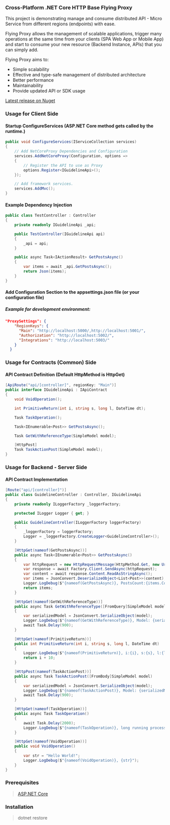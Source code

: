 ### Cross-Platform .NET Core HTTP Base Flying Proxy

This project is demonstrating manage and consume distributed API - Micro Service 
from different regions (endpoints) with ease. 

Flying Proxy allows the management of scalable applications, trigger many operations at the same time from your clients (SPA Web App or Mobile App) and 
start to consume your new resource (Backend Instance, APIs) that you can simply add.

Flying Proxy aims to:
- Simple scalability
- Effective and type-safe management of distributed architecture
- Better performance
- Maintainability
- Provide updated API or SDK usage

[Latest release on Nuget](https://www.nuget.org/packages/NetCoreStack.Proxy/)

### Usage for Client Side

#### Startup ConfigureServices (ASP.NET Core method gets called by the runtime.)
```csharp
public void ConfigureServices(IServiceCollection services)
{
    // Add NetCoreProxy Dependencies and Configuration
    services.AddNetCoreProxy(Configuration, options =>
    {
        // Register the API to use as Proxy
        options.Register<IGuidelineApi>();
    });

    // Add framework services.
    services.AddMvc();
}
```

#### Example Dependency Injection
```csharp
public class TestController : Controller
{
    private readonly IGuidelineApi _api;

    public TestController(IGuidelineApi api)
    {
        _api = api;
    }

    public async Task<IActionResult> GetPostsAsync()
    {
        var items = await _api.GetPostsAsync();
        return Json(items);
    }
}
```

#### Add Configuration Section to the appsettings.json file (or your configuration file)
##### Example for development environment:
```json
"ProxySettings": {
    "RegionKeys": {
      "Main": "http://localhost:5000/,http://localhost:5001/",
      "Authorization": "http://localhost:5002/",
      "Integrations": "http://localhost:5003/"
    }
  }
```

### Usage for Contracts (Common) Side

#### API Contract Definition (Default HttpMethod is HttpGet)
```csharp
[ApiRoute("api/[controller]", regionKey: "Main")]
public interface IGuidelineApi : IApiContract
{
    void VoidOperation();

    int PrimitiveReturn(int i, string s, long l, DateTime dt);

    Task TaskOperation();

    Task<IEnumerable<Post>> GetPostsAsync();

    Task GetWithReferenceType(SimpleModel model);

    [HttpPost]
    Task TaskActionPost(SimpleModel model);
}
```

### Usage for Backend - Server Side
#### API Contract Implementation
```csharp
[Route("api/[controller]")]
public class GuidelineController : Controller, IGuidelineApi
{
    private readonly ILoggerFactory _loggerFactory;

    protected ILogger Logger { get; }

    public GuidelineController(ILoggerFactory loggerFactory)
    {
        _loggerFactory = loggerFactory;
        Logger = _loggerFactory.CreateLogger<GuidelineController>();
    }

    [HttpGet(nameof(GetPostsAsync))]
    public async Task<IEnumerable<Post>> GetPostsAsync()
    {
        var httpRequest = new HttpRequestMessage(HttpMethod.Get, new Uri("https://jsonplaceholder.typicode.com/posts"));
        var response = await Factory.Client.SendAsync(httpRequest);
        var content = await response.Content.ReadAsStringAsync();
        var items = JsonConvert.DeserializeObject<List<Post>>(content);
        Logger.LogDebug($"{nameof(GetPostsAsync)}, PostsCount:{items.Count}");
        return items;
    }

    [HttpGet(nameof(GetWithReferenceType))]
    public async Task GetWithReferenceType([FromQuery]SimpleModel model)
    {
        var serializedModel = JsonConvert.SerializeObject(model);
        Logger.LogDebug($"{nameof(GetWithReferenceType)}, Model: {serializedModel}");
        await Task.Delay(900);
    }

    [HttpGet(nameof(PrimitiveReturn))]
    public int PrimitiveReturn(int i, string s, long l, DateTime dt)
    {
        Logger.LogDebug($"{nameof(PrimitiveReturn)}, i:{i}, s:{s}, l:{l}, dt:{dt}");
        return i + 10;
    }

    [HttpPost(nameof(TaskActionPost))]
    public async Task TaskActionPost([FromBody]SimpleModel model)
    {
        var serializedModel = JsonConvert.SerializeObject(model);
        Logger.LogDebug($"{nameof(TaskActionPost)}, Model: {serializedModel}");
        await Task.Delay(900);
    }

    [HttpGet(nameof(TaskOperation))]
    public async Task TaskOperation()
    {
        await Task.Delay(2000);
        Logger.LogDebug($"{nameof(TaskOperation)}, long running process completed!");
    }

    [HttpGet(nameof(VoidOperation))]
    public void VoidOperation()
    {
        var str = "Hello World!";
        Logger.LogDebug($"{nameof(VoidOperation)}, {str}");
    }
}
```


### Prerequisites
> [ASP.NET Core](https://github.com/aspnet/Home)

### Installation
> dotnet restore